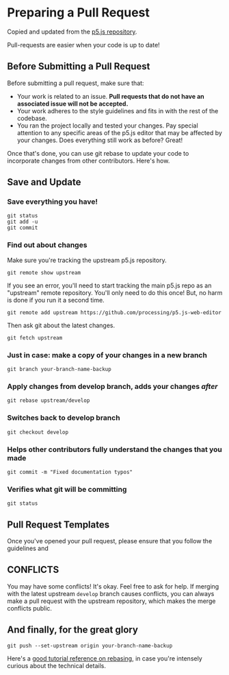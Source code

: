 # Preparing a Pull Request

Copied and updated from the [p5.js repository](https://github.com/processing/p5.js).

Pull-requests are easier when your code is up to date! 

## Before Submitting a Pull Request
Before submitting a pull request, make sure that:

- Your work is related to an issue. **Pull requests that do not have an associated issue will not be accepted.** 
- Your work adheres to the style guidelines and fits in with the rest of the codebase.
- You ran the project locally and tested your changes. Pay special attention to any specific areas of the p5.js editor that may be affected by your changes. Does everything still work as before? Great!

Once that's done, you can use git rebase to update your code to incorporate changes from other contributors. Here's how.

## Save and Update

### Save everything you have!
    git status
    git add -u
    git commit


### Find out about changes
Make sure you're tracking the upstream p5.js repository.

    git remote show upstream

If you see an error, you'll need to start tracking the main p5.js repo as an "upstream" remote repository. You'll only need to do this once! But, no harm is done if you run it a second time.

    git remote add upstream https://github.com/processing/p5.js-web-editor

Then ask git about the latest changes.

    git fetch upstream

### Just in case: make a copy of your changes in a new branch
    git branch your-branch-name-backup

### Apply changes from develop branch, adds your changes *after*
    git rebase upstream/develop

### Switches back to develop branch
    git checkout develop

### Helps other contributors fully understand the changes that you made
    git commit -m "Fixed documentation typos"   

### Verifies what git will be committing  
    git status       

## Pull Request Templates
Once you've opened your pull request, please ensure that you follow the guidelines and 

## CONFLICTS
You may have some conflicts! It's okay. Feel free to ask for help. If merging with the latest upstream `develop` branch causes conflicts, you can always make a pull request with the upstream repository, which makes the merge conflicts public.

## And finally, for the great glory
    git push --set-upstream origin your-branch-name-backup

Here's a [good tutorial reference on rebasing](https://www.atlassian.com/git/tutorials/merging-vs-rebasing), in case you're intensely curious about the technical details. 
